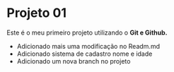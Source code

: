 # Projeto 01

Este é o meu primeiro projeto utilizando o **Git e Github.**

- Adicionado mais uma modificação no Readm.md
- Adicionado sistema de cadastro nome e idade
- Adicionado um nova branch no projeto